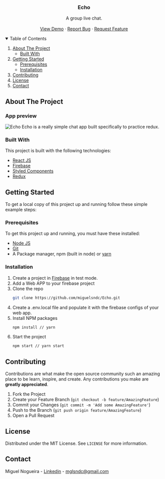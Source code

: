 

<!--
*** Thanks for checking out the Best-README-Template. If you have a suggestion
*** that would make this better, please fork the repo and create a pull request
*** or simply open an issue with the tag "enhancement".
*** Thanks again! Now go create something AMAZING! :D
-->



<!-- PROJECT SHIELDS -->
<!--
*** I'm using markdown "reference style" links for readability.
*** Reference links are enclosed in brackets [ ] instead of parentheses ( ).
*** See the bottom of this document for the declaration of the reference variables
*** for contributors-url, forks-url, etc. This is an optional, concise syntax you may use.
*** https://www.markdownguide.org/basic-syntax/#reference-style-links
-->

<!-- PROJECT LOGO -->
<br />
<p align="center">
  <h3 align="center">Echo</h3>

  <p align="center">
   A group live chat.
    <br />
    <br />
    <a href="https://github.com/miguelsndc/Echo">View Demo</a>
    ·
    <a href="https://github.com/miguelsndc/Echo/issues">Report Bug</a>
    ·
    <a href="https://github.com/miguelsndc/Echo/issues">Request Feature</a>
  </p>
</p>



<!-- TABLE OF CONTENTS -->
<details open="open">
  <summary>Table of Contents</summary>
  <ol>
    <li>
      <a href="#about-the-project">About The Project</a>
      <ul>
        <li><a href="#built-with">Built With</a></li>
      </ul>
    </li>
    <li>
      <a href="#getting-started">Getting Started</a>
      <ul>
        <li><a href="#prerequisites">Prerequisites</a></li>
        <li><a href="#installation">Installation</a></li>
      </ul>
    </li>
    <li><a href="#contributing">Contributing</a></li>
    <li><a href="#license">License</a></li>
    <li><a href="#contact">Contact</a></li>
  </ol>
</details>



<!-- ABOUT THE PROJECT -->
## About The Project

<p align="center">
  <h3>App preview</h3>
  <img src="https://res.cloudinary.com/db9t2jrhe/image/upload/v1628251211/dsad_hbh0cy.png" alt="Echo"/>
  Echo is a really simple chat app built specifically to practice redux.

</p>

### Built With

This project is built with the following technologies:
* [React JS](https://reactjs.org/)
* [Firebase](https://firebase.google.com/?hl=pt-br)
* [Styled Components](https://styled-components.com/)
* [Redux](https://redux.js.org/)

<!-- GETTING STARTED -->
## Getting Started

To get a local copy of this project up and running follow these simple example steps:

### Prerequisites

To get this project up and running, you must have these installed:

* [Node JS](https://nodejs.org/en/)
* [Git](https://git-scm.com/)
* A Package manager, npm (built in node) or [yarn](https://yarnpkg.com/)

### Installation

1. Create a project in [Firebase](https://firebase.google.com/?hl=pt-br) in test mode.
2. Add a Web APP to your firebase project
4. Clone the repo
   ```sh
   git clone https://github.com/miguelsndc/Echo.git
   ```
5. Create a .env.local file and populate it with the firebase configs of your web app.
6. Install NPM packages
   ```sh
   npm install // yarn 
   ```
7. Start the project
   ```sh
   npm start // yarn start
   ```

<!-- CONTRIBUTING -->
## Contributing

Contributions are what make the open source community such an amazing place to be learn, inspire, and create. Any contributions you make are **greatly appreciated**.

1. Fork the Project
2. Create your Feature Branch (`git checkout -b feature/AmazingFeature`)
3. Commit your Changes (`git commit -m 'Add some AmazingFeature'`)
4. Push to the Branch (`git push origin feature/AmazingFeature`)
5. Open a Pull Request


<!-- LICENSE -->
## License

Distributed under the MIT License. See `LICENSE` for more information.


<!-- CONTACT -->
## Contact

Miguel Nogueira - [Linkedin](https://www.linkedin.com/in/miguel-nogueira-a5a28a1b5/) - mglsndc@gmail.com


